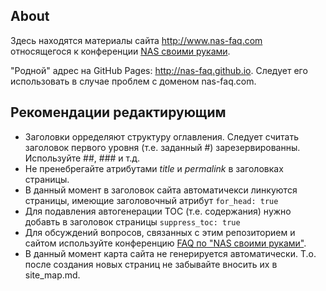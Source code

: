 ## About
Здесь находятся материалы сайта http://www.nas-faq.com
относящегося к конференции [NAS своими руками](http://forum.ixbt.com/topic.cgi?id=109:82).

"Родной" адрес на GitHub Pages: http://nas-faq.github.io. Следует его использовать в случае проблем с доменом nas-faq.com.

## Рекомендации редактирующим

- Заголовки орределяют структуру оглавления. Следует считать заголовок первого уровня (т.е. заданный #) зарезервированны.
  Используйте ##, ### и т.д.
- Не пренебрегайте атрибутами _title_ и _permalink_ в заголовках страницы.
- В данный момент в заголовок сайта автоматичекси линкуются страницы, имеющие заголовочный атрибут ```for_head: true```
- Для подавления автогенерации TOC (т.е. содержания) нужно добавть в заголовок страницы ```suppress_toc: true```
- Для обсуждений вопросов, связанных с этим репозиторием и сайтом используйте
конференцию [FAQ по "NAS своими руками"](http://forum.ixbt.com/topic.cgi?id=0:60781).
- В данный момент карта сайта не генерируется автоматически. Т.о. после создания новых страниц
не забывайте вносить их в site_map.md.
